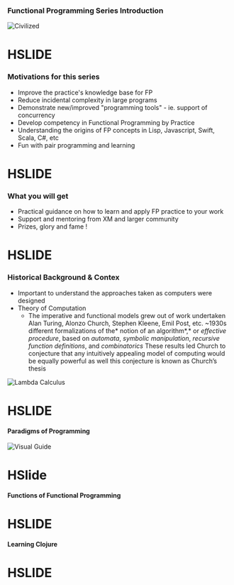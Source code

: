 


### Functional Programming Series Introduction ###

![Civilized](http://imgs.xkcd.com/comics/lisp_cycles.png)

# HSLIDE #



### Motivations for this series ###




- Improve the practice's knowledge base for FP
- Reduce incidental complexity in large programs
- Demonstrate new/improved "programming tools" - ie. support of concurrency
- Develop competency in Functional Programming by Practice
- Understanding the origins of FP concepts in Lisp, Javascript, Swift, Scala, C#, etc
- Fun with pair programming and learning

# HSLIDE #

### What you will get ###

- Practical guidance on how to learn and apply FP practice to your work
- Support and mentoring from XM and larger community
- Prizes, glory and fame !

# HSLIDE #

### Historical Background & Contex ###

- Important to understand the approaches taken as computers were designed
- Theory of Computation
    - The imperative and functional models grew out of work undertaken
    Alan Turing, Alonzo Church, Stephen Kleene, Emil Post, etc. ~1930s
    different formalizations of the* notion of an algorithm*,* or *effective procedure*, based on *automata*, *symbolic manipulation*, *recursive function definitions*, and *combinatorics*
    These results led Church to conjecture that any intuitively appealing model of computing would be equally powerful as well
    this conjecture is known as Church’s thesis
    

![Lambda Calculus](https://aspblogs.blob.core.windows.net/media/dixin/Windows-Live-Writer/Lambda-Calculus-via-C-1_CA43/Lambda-Calculus_3.png)

# HSLIDE #

#### Paradigms of Programming ####

![Visual Guide](http://www.math-cs.gordon.edu/courses/cs323/LISP/3Paradigms.png)

# HSlide #

#### Functions of Functional Programming ####



# HSLIDE #

#### Learning Clojure ####





# HSLIDE #

